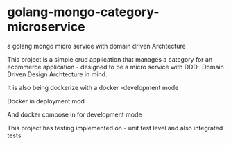 # golang-mongo-category-microservice
a golang mongo micro service with domain driven Archtecture

This project is a simple crud application that manages a category for an ecommerce application - designed to be a micro service with DDD- Domain Driven Design Archtecture in mind.

It is also being dockerize with a docker -development mode

Docker in deployment mod

And docker compose in for development mode 

This project has testing implemented on - unit test level and also integrated tests

